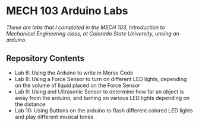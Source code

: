 # MECH 103 Arduino Labs
*These are labs that I completed in the MECH 103, Introduction to Mechanical Engineering class, at Colorado State University, unsing an arduino.*

## Repository Contents
* Lab 6: Using the Arduino to write in Morse Code
* Lab 8: Using a Force Sensor to turn on different LED lights, depending on the volume of liquid placed on the Force Sensor
* Lab 9: Using and Ultrasonic Sensor to determine how far an object is away from the arduino, and turning on various LED lights depending on the distance
* Lab 10: Using Buttons on the arduino to flash different colored LED lights and play different musical tones
